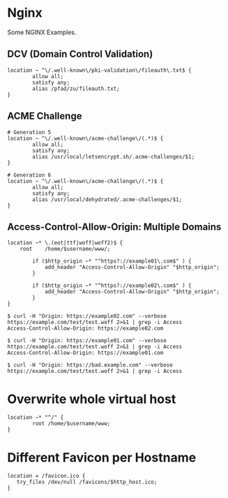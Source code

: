 # Nginx

Some NGINX Examples.

## DCV (Domain Control Validation)

```nginx
location ~ ^\/.well-known\/pki-validation\/fileauth\.txt$ {
        allow all;
        satisfy any;
        alias /pfad/zu/fileauth.txt;
}
```

## ACME Challenge

```nginx
# Generation 5
location ~ ^\/.well-known\/acme-challenge\/(.*)$ {
        allow all;
        satisfy any;
        alias /usr/local/letsencrypt.sh/.acme-challenges/$1;
}

# Generation 6
location ~ ^\/.well-known\/acme-challenge\/(.*)$ {
        allow all;
        satisfy any;
        alias /usr/local/dehydrated/.acme-challenges/$1;
}
```

## Access-Control-Allow-Origin: Multiple Domains

```nginx
location ~* \.(eot|ttf|woff|woff2)$ {
    root    /home/$username/www/;

        if ($http_origin ~* "^https?://example01\.com$" ) {
            add_header "Access-Control-Allow-Origin" "$http_origin";
        }

        if ($http_origin ~* "^https?://example02\.com$" ) {
            add_header "Access-Control-Allow-Origin" "$http_origin";
        }
}
```

```shell
$ curl -H "Origin: https://example02.com" --verbose https://example.com/test/test.woff 2>&1 | grep -i Access
Access-Control-Allow-Origin: https://example02.com

$ curl -H "Origin: https://example01.com" --verbose https://example.com/test/test.woff 2>&1 | grep -i Access
Access-Control-Allow-Origin: https://example01.com

$ curl -H "Origin: https://bad.example.com" --verbose https://example.com/test/test.woff 2>&1 | grep -i Access
```

# Overwrite whole virtual host

```nginx
location ~* "^/" {
        root /home/$username/www;
}
```

# Different Favicon per Hostname

```nginx
location = /favicon.ico {
   try_files /dev/null /favicons/$http_host.ico;
}
```
